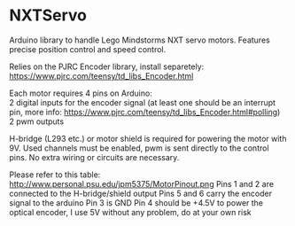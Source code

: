 # NXTServo  
Arduino library to handle Lego Mindstorms NXT servo motors.
Features precise position control and speed control.

Relies on the PJRC Encoder library, install separetely: https://www.pjrc.com/teensy/td_libs_Encoder.html

Each motor requires 4 pins on Arduino:  
2 digital inputs for the encoder signal (at least one should be an interrupt pin, more info: https://www.pjrc.com/teensy/td_libs_Encoder.html#polling)  
2 pwm outputs  

H-bridge (L293 etc.) or motor shield is required for powering the motor with 9V. Used channels must be enabled, pwm is sent directly to the control pins. No extra wiring or circuits are necessary.

Please refer to this table: http://www.personal.psu.edu/jpm5375/MotorPinout.png
Pins 1 and 2 are connected to the H-bridge/shield output
Pins 5 and 6 carry the encoder signal to the arduino
Pin 3 is GND
Pin 4 should be +4.5V to power the optical encoder, I use 5V without any problem, do at your own risk
